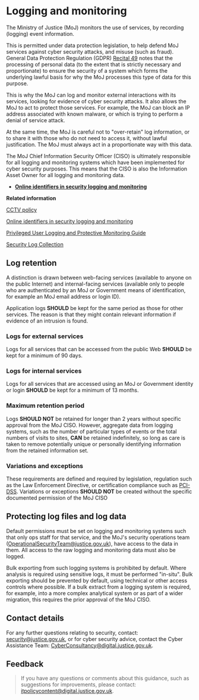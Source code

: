 # Logging and monitoring

The Ministry of Justice \(MoJ\) monitors the use of services, by recording \(logging\) event information.

This is permitted under data protection legislation, to help defend MoJ services against cyber security attacks, and misuse \(such as fraud\). General Data Protection Regulation \(GDPR\) [Recital 49](https://www.privacy-regulation.eu/en/recital-49-GDPR.htm) notes that the processing of personal data \(to the extent that is strictly necessary and proportionate\) to ensure the security of a system which forms the underlying lawful basis for why the MoJ processes this type of data for this purpose.

This is why the MoJ can log and monitor external interactions with its services, looking for evidence of cyber security attacks. It also allows the MoJ to act to protect those services. For example, the MoJ can block an IP address associated with known malware, or which is trying to perform a denial of service attack.

At the same time, the MoJ is careful not to "over-retain" log information, or to share it with those who do not need to access it, without lawful justification. The MoJ must always act in a proportionate way with this data.

The MoJ Chief Information Security Officer \(CISO\) is ultimately responsible for all logging and monitoring systems which have been implemented for cyber security purposes. This means that the CISO is also the Information Asset Owner for all logging and monitoring data.

<a name="[online-identifiers-in-security-logging-and-monitoring](online-identifiers.md)"></a>

-   **[Online identifiers in security logging and monitoring](online-identifiers.md)**  


**Related information**  


[CCTV policy](cctv-policy.md)

[Online identifiers in security logging and monitoring](online-identifiers.md)

[Privileged User Logging and Protective Monitoring Guide](privileged-user-logging-and-protective-monitoring-guide.md)

[Security Log Collection](security-log-collection.md)

## Log retention

A distinction is drawn between web-facing services \(available to anyone on the public Internet\) and internal-facing services \(available only to people who are authenticated by an MoJ or Government means of identification, for example an MoJ email address or login ID\).

Application logs **SHOULD** be kept for the same period as those for other services. The reason is that they might contain relevant information if evidence of an intrusion is found.

### Logs for external services

Logs for all services that can be accessed from the public Web **SHOULD** be kept for a minimum of 90 days.

### Logs for internal services

Logs for all services that are accessed using an MoJ or Government identity or login **SHOULD** be kept for a minimum of 13 months.

### Maximum retention period

Logs **SHOULD NOT** be retained for longer than 2 years without specific approval from the MoJ CISO. However, aggregate data from logging systems, such as the number of particular types of events or the total numbers of visits to sites, **CAN** be retained indefinitely, so long as care is taken to remove potentially unique or personally identifying information from the retained information set.

### Variations and exceptions

These requirements are defined and required by legislation, regulation such as the Law Enforcement Directive, or certification compliance such as [PCI-DSS](https://en.wikipedia.org/wiki/Payment_Card_Industry_Data_Security_Standard). Variations or exceptions **SHOULD NOT** be created without the specific documented permission of the MoJ CISO

## Protecting log files and log data

Default permissions must be set on logging and monitoring systems such that only ops staff for that service, and the MoJ's security operations team \([OperationalSecurityTeam@justice.gov.uk](mailto:OperationalSecurityTeam@justice.gov.uk)\), have access to the data in them. All access to the raw logging and monitoring data must also be logged.

Bulk exporting from such logging systems is prohibited by default. Where analysis is required using sensitive logs, it must be performed "in-situ". Bulk exporting should be prevented by default, using technical or other access controls where possible. If a bulk extract from a logging system is required, for example, into a more complex analytical system or as part of a wider migration, this requires the prior approval of the MoJ CISO.

## Contact details

For any further questions relating to security, contact: [security@justice.gov.uk](mailto:security@justice.gov.uk), or for cyber security advice, contact the Cyber Assistance Team: [CyberConsultancy@digital.justice.gov.uk](mailto:CyberConsultancy@digital.justice.gov.uk).

## Feedback

> If you have any questions or comments about this guidance, such as suggestions for improvements, please contact: [itpolicycontent@digital.justice.gov.uk](mailto:itpolicycontent@digital.justice.gov.uk).

